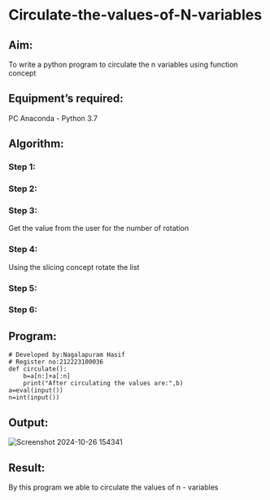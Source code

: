 # Circulate-the-values-of-N-variables
## Aim:
To write a python program to circulate the n variables using function concept
## Equipment’s required:
PC
Anaconda - Python 3.7
## Algorithm: 
### Step 1: 
### Step 2: 
### Step 3: 
Get the value from the user for the number of rotation
### Step 4: 
Using the slicing concept rotate the list

### Step 5: 
### Step 6: 
## Program:
```
# Developed by:Nagalapuram Hasif
# Register no:212223100036
def circulate():
    b=a[n:]+a[:n]
    print("After circulating the values are:",b)
a=eval(input())
n=int(input())
```
## Output:
![Screenshot 2024-10-26 154341](https://github.com/user-attachments/assets/6e5522b4-1577-4339-8ea9-3cd082b984fc)

## Result:
By this program we able to circulate the values of n - variables
